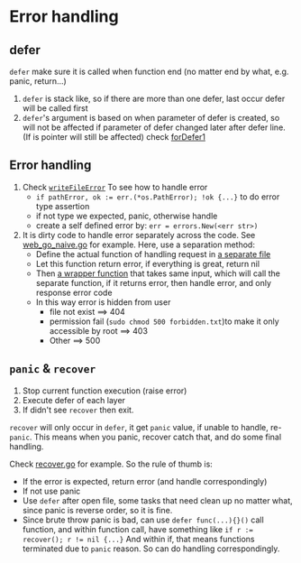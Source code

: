 # Error handling
## defer
`defer` make sure it is called when function end (no matter end by what, e.g. panic, return...)
1. `defer` is stack like, so if there are more than one defer, last occur defer will be called first
2. `defer`'s argument is based on when parameter of defer is created, so will not be affected if parameter of defer changed later after defer line. (If is pointer will still be affected) check [forDefer1](01_defer/defer.go)

## Error handling
1. Check [`writeFileError`](01_defer/defer.go) To see how to handle error
   - `if pathError, ok := err.(*os.PathError); !ok {...}` to do error type assertion
   - if not type we expected, panic, otherwise handle
   - create a self defined error by: `err = errors.New(<err str>)`
2. It is dirty code to handle error separately across the code. See [web_go_naive.go](02_file_listing_server/web_go_naive.go) for example.
Here, use a separation method:
   - Define the actual function of handling request in [a separate file](./02_file_listing_server/file_listing/handler.go)
   - Let this function return error, if everything is great, return nil
   - Then [a wrapper function](./02_file_listing_server/web.go) that takes same input, which will call the separate function, if it returns error, then handle error, and only response error code
   - In this way error is hidden from user
     - file not exist ==> 404
     - permission fail (`sudo chmod 500 forbidden.txt`)to make it only accessible by root ==> 403
     - Other ==> 500

## `panic` & `recover`
1. Stop current function execution (raise error)
2. Execute defer of each layer
3. If didn't see `recover` then exit.

`recover` will only occur in `defer`, it get `panic` value, if unable to handle, re-`panic`. This means when you panic, recover catch that, and do some final handling.

Check [recover.go](03_recover/recover.go) for example. So the rule of thumb is:
- If the error is expected, return error (and handle correspondingly)
- If not use panic
- Use `defer` after open file, some tasks that need clean up no matter what, since panic is reverse order, so it is fine. 
- Since brute throw panic is bad, can use `defer func(...){}()` call function, and within function call, have something like
`if r := recover(); r != nil {...}` And within if, that means functions terminated due to `panic` reason. So can do handling correspondingly.
